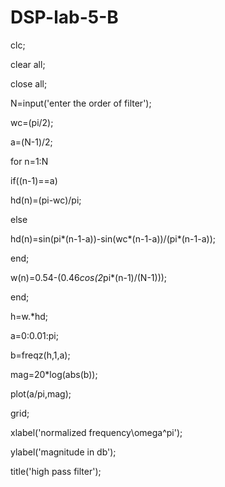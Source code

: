 # DSP-lab-5-B
clc;

clear all;

close all;

N=input('enter the order of filter');

wc=(pi/2);

a=(N-1)/2;

for n=1:N

 if((n-1)==a)

 hd(n)=(pi-wc)/pi;

 else

 hd(n)=sin(pi*(n-1-a))-sin(wc*(n-1-a))/(pi*(n-1-a));

 end;

 w(n)=0.54-(0.46*cos(2*pi*(n-1)/(N-1)));

end;

h=w.*hd;

a=0:0.01:pi;

b=freqz(h,1,a);

mag=20*log(abs(b));

plot(a/pi,mag);

grid;

xlabel('normalized frequency\omega^pi');

ylabel('magnitude in db');

title('high pass filter');
